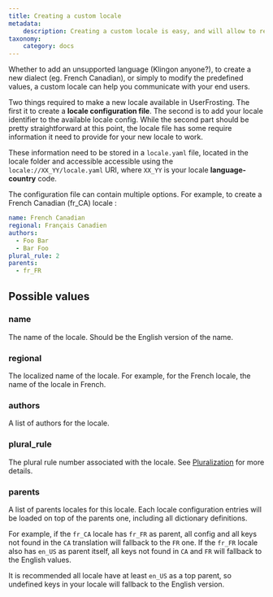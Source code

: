 ```yaml
---
title: Creating a custom locale
metadata:
    description: Creating a custom locale is easy, and will allow to reach more users.
taxonomy:
    category: docs
---
```


Whether to add an unsupported language (Klingon anyone?), to create a new dialect (eg. French Canadian), or simply to modify the predefined values, a custom locale can help you communicate with your end users.

Two things required to make a new locale available in UserFrosting. The first it to create a **locale configuration file**. The second is to add your locale identifier to the available locale config. While the second part should be pretty straightforward at this point, the locale file has some require information it need to provide for your new locale to work.

These information need to be stored in a `locale.yaml` file, located in the locale folder and accessible accessible using the `locale://XX_YY/locale.yaml` URI, where `XX_YY` is your locale **language-country** code.

The configuration file can contain multiple options. For example, to create a French Canadian (fr_CA) locale :

```yaml
name: French Canadian
regional: Français Canadien
authors:
  - Foo Bar
  - Bar Foo
plural_rule: 2
parents:
  - fr_FR
```

## Possible values

### name

The name of the locale. Should be the English version of the name.

### regional

The localized name of the locale. For example, for the French locale, the name of the locale in French.

### authors

A list of authors for the locale.

### plural_rule

The plural rule number associated with the locale. See [Pluralization](/i18n/latranslator#pluralization) for more details.

### parents

A list of parents locales for this locale. Each locale configuration entries will be loaded on top of the parents one, including all dictionary definitions.

For example, if the `fr_CA` locale has `fr_FR` as parent, all config and all keys not found in the `CA` translation will fallback to the `FR` one. If the `fr_FR` locale also has `en_US` as parent itself, all keys not found in `CA` and `FR` will fallback to the English values.

It is recommended all locale have at least `en_US` as a top parent, so undefined keys in your locale will fallback to the English version.
